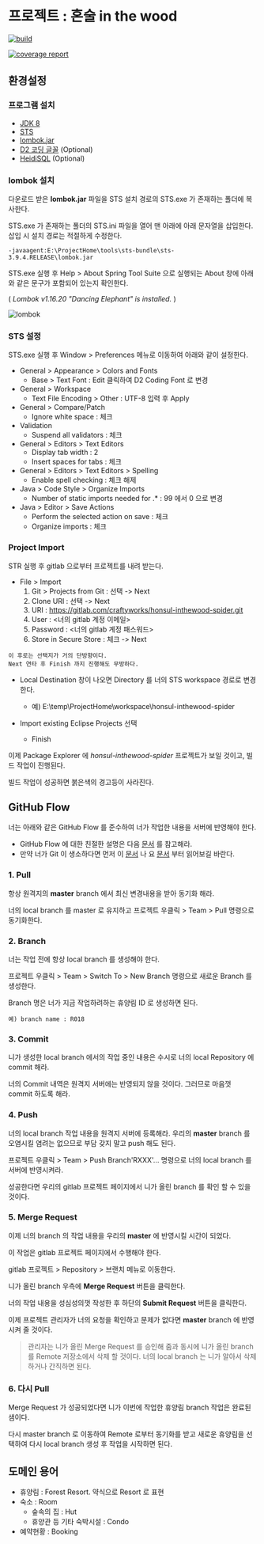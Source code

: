 # 프로젝트 : 혼술 in the wood 

[![build](https://gitlab.com/craftyworks/honsul-inthewood-spider/badges/master/build.svg)](https://craftyworks.gitlab.io/honsul-inthewood-spider/)

[![coverage report](https://gitlab.com/craftyworks/honsul-inthewood-spider/badges/master/coverage.svg)](https://craftyworks.gitlab.io/honsul-inthewood-spider/jacoco/)

## 환경설정

### 프로그램 설치
- [JDK 8](http://www.oracle.com/technetwork/java/javase/downloads/jdk8-downloads-2133151.html)
- [STS](https://spring.io/tools)
- [lombok.jar](https://projectlombok.org/download)
- [D2 코딩 글꼴](https://github.com/naver/d2codingfont) (Optional)
- [HeidiSQL](https://www.heidisql.com/) (Optional)

### lombok 설치

다운로드 받은 **lombok.jar** 파일을 STS 설치 경로의 STS.exe 가 존재하는 폴더에 복사한다.

STS.exe 가 존재하는 폴더의 STS.ini 파일을 열어 맨 아래에 아래 문자열을 삽입한다. 삽입 시 설치 경로는 적절하게 수정한다.

```
-javaagent:E:\ProjectHome\tools\sts-bundle\sts-3.9.4.RELEASE\lombok.jar
```

STS.exe 실행 후 Help > About Spring Tool Suite 으로 실행되는 About 창에 아래와 같은 문구가 포함되어 있는지 확인한다.

( *Lombok v1.16.20 "Dancing Elephant" is installed.* )

![lombok](https://projectlombok.org/img/eclipse-about.png)

### STS 설정

STS.exe 실행 후 Window > Preferences 메뉴로 이동하여 아래와 같이 설정한다.

- General > Appearance > Colors and Fonts
  - Base > Text Font : Edit 클릭하여 D2 Coding Font 로 변경
- General > Workspace
  - Text File Encoding > Other : UTF-8 입력 후 Apply
- General > Compare/Patch
  - Ignore white space : 체크
- Validation
  - Suspend all validators : 체크
- General > Editors > Text Editors
  - Display tab width : 2
  - Insert spaces for tabs : 체크
- General > Editors > Text Editors > Spelling
  - Enable spell checking : 체크 해제
- Java > Code Style > Organize Imports
  - Number of static imports needed for .* : 99 에서 0 으로 변경
- Java > Editor > Save Actions
  - Perform the selected action on save : 체크
  - Organize imports : 체크
  
### Project Import

STR 실행 후 gitlab 으로부터 프로젝트를 내려 받는다.

- File > Import
  1. Git > Projects from Git : 선택 -> Next
  2. Clone URI : 선택 -> Next
  3. URI : https://gitlab.com/craftyworks/honsul-inthewood-spider.git
  4. User : <너의 gitlab 계정 이메일>
  5. Password : <너의 gitlab 계정 패스워드>
  6. Store in Secure Store : 체크 -> Next

```
이 후로는 선택지가 거의 단방향이다. 
Next 연타 후 Finish 까지 진행해도 무방하다.
```
   
- Local Destination 창이 나오면 Directory 를 너의 STS workspace 경로로 변경한다.
  - 예) E:\temp\ProjectHome\workspace\honsul-inthewood-spider
  
- Import existing Eclipse Projects 선택
  - Finish

이제 Package Explorer 에 *honsul-inthewood-spider* 프로젝트가 보일 것이고, 빌드 작업이 진행된다. 

빌드 작업이 성공하면 붉은색의 경고등이 사라진다.

## GitHub Flow

너는 아래와 같은 GitHub Flow 를 준수하여 너가 작업한 내용을 서버에 반영해야 한다.

- GitHub Flow 에 대한 친절한 설명은 다음 [문서](https://guides.github.com/introduction/flow/) 를 참고해라.
- 만약 너가 Git 이 생소하다면 먼저 이 [문서](https://backlog.com/git-tutorial/kr/) 나 요 [문서](https://git-scm.com/book/ko/v2) 부터 읽어보길 바란다.

### 1. Pull

항상 원격지의 **master** branch 에서 최신 변경내용을 받아 동기화 해라.

너의 local branch 를 master 로 유지하고 프로젝트 우클릭 > Team > Pull 명령으로 동기화한다.

### 2. Branch

너는 작업 전에 항상 local branch 를 생성해야 한다.

프로젝트 우클릭 > Team > Switch To > New Branch 명령으로 새로운 Branch 를 생성한다.

Branch 명은 너가 지금 작업하려하는 휴양림 ID 로 생성하면 된다.

```
예) branch name : R018
```

### 3. Commit

니가 생성한 local branch 에서의 작업 중인 내용은 수시로 너의 local Repository 에 commit 해라.

너의 Commit 내역은 원격지 서버에는 반영되지 않을 것이다. 그러므로 마음껏 commit 하도록 해라.

### 4. Push 

너의 local branch 작업 내용을 원격지 서버에 등록해라. 우리의 **master** branch 를 오염시킬 염려는 없으므로 부담 갖지 말고 push 해도 된다.

프로젝트 우클릭 > Team > Push Branch'RXXX'... 명령으로 너의 local branch 를 서버에 반영시켜라.

성공한다면 우리의 gitlab 프로젝트 페이지에서 니가 올린 branch 를 확인 할 수 있을 것이다.

### 5. Merge Request

이제 너의 branch 의 작업 내용을 우리의 **master** 에 반영시킬 시간이 되었다.

이 작업은 gitlab 프로젝트 페이지에서 수행해야 한다.

gitlab 프로젝트 > Repository > 브랜치 메뉴로 이동한다.

니가 올린 branch 우측에 **Merge Request** 버튼을 클릭한다.

너의 작업 내용을 성심성의껏 작성한 후 하단의 **Submit Request** 버튼을 클릭한다.

이제 프로젝트 관리자가 너의 요청을 확인하고 문제가 없다면 **master** branch 에 반영시켜 줄 것이다.

> 관리자는 니가 올린 Merge Request 를 승인해 줌과 동시에 니가 올린 branch 를 Remote 저장소에서 삭제 할 것이다. 너의 local branch 는 니가 알아서 삭제하거나 간직하면 된다.

### 6. 다시 Pull

Merge Request 가 성공되었다면 니가 이번에 작업한 휴양림 branch 작업은 완료된 샘이다. 

다시 master branch 로 이동하여 Remote 로부터 동기화를 받고 새로운 휴양림을 선택하여 다시 local branch 생성 후 작업을 시작하면 된다.

## 도메인 용어

- 휴양림 : Forest Resort. 약식으로 Resort 로 표현
- 숙소 : Room
  - 숲속의 집 : Hut
  - 휴양관 등 기타 숙박시설 : Condo
- 예약현황 : Booking